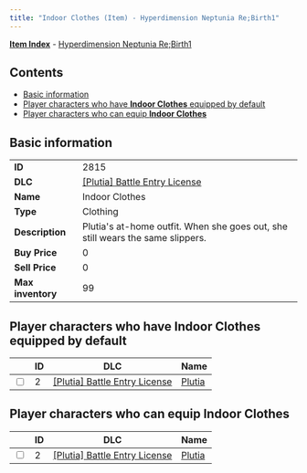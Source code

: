 ```yaml
---
title: "Indoor Clothes (Item) - Hyperdimension Neptunia Re;Birth1"
---
```


[**Item Index**](/neptunia/rb1/item/index.html) - [Hyperdimension Neptunia Re;Birth1](/neptunia/rb1)

## Contents

- [Basic information](#basic-information)
- [Player characters who have **Indoor Clothes** equipped by default](#player-characters-who-have-indoor-clothes-equipped-by-default)
- [Player characters who can equip **Indoor Clothes**](#player-characters-who-can-equip-indoor-clothes)

## Basic information

|   |   |
| -- | -- |
| **ID** | 2815 |
| **DLC** | [[Plutia] Battle Entry License](/neptunia/rb1/dlc/7-plutia.html) |
| **Name** | Indoor Clothes |
| **Type** | Clothing |
| **Description** | Plutia's at-home outfit. When she goes out, she still wears the same slippers. |
| **Buy Price** | 0 |
| **Sell Price** | 0 |
| **Max inventory** | 99 |


## Player characters who have **Indoor Clothes** equipped by default

|    | ID | DLC | Name |
| -- | -- | --- | ---- |
| <input type="checkbox" id="rb1-player-7-2" class="trackbox" /> | 2 | [[Plutia] Battle Entry License](/neptunia/rb1/dlc/7-plutia.html) | [Plutia](/neptunia/rb1/player/7-2-plutia.html) |


## Player characters who can equip **Indoor Clothes**

|    | ID | DLC | Name |
| -- | -- | --- | ---- |
| <input type="checkbox" id="rb1-player-7-2" class="trackbox" /> | 2 | [[Plutia] Battle Entry License](/neptunia/rb1/dlc/7-plutia.html) | [Plutia](/neptunia/rb1/player/7-2-plutia.html) |
